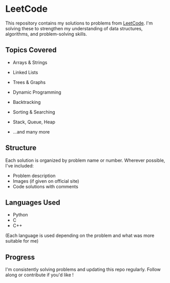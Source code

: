 # LeetCode

This repository contains my solutions to problems from [LeetCode](https://leetcode.com/). I'm solving these to strengthen my understanding of data structures, algorithms, and problem-solving skills.

## Topics Covered

- Arrays & Strings
- Linked Lists
- Trees & Graphs
- Dynamic Programming
- Backtracking
- Sorting & Searching
- Stack, Queue, Heap

- ...and many more

## Structure

Each solution is organized by problem name or number. Wherever possible, I've included:
- Problem description
- Images (if given on official site)
- Code solutions with comments

## Languages Used

- Python
- C
- C++

(Each language is used depending on the problem and what was more suitable for me)

## Progress

I'm consistently solving problems and updating this repo regularly. Follow along or contribute if you'd like !
